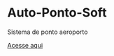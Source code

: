 # Auto-Ponto-Soft
Sistema de ponto aeroporto

<a href="https://sankassio99.github.io/Auto-Ponto-Soft/indexPrototype.html">Acesse aqui</a>
